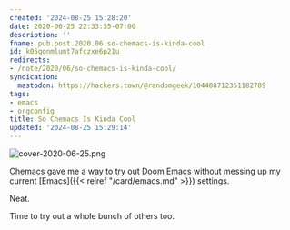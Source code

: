 ```yaml
---
created: '2024-08-25 15:28:20'
date: 2020-06-25 22:33:35-07:00
description: ''
fname: pub.post.2020.06.so-chemacs-is-kinda-cool
id: k05qonmlumt7afczxe6p21u
redirects:
- /note/2020/06/so-chemacs-is-kinda-cool/
syndication:
  mastodon: https://hackers.town/@randomgeek/104408712351182709
tags:
- emacs
- orgconfig
title: So Chemacs Is Kinda Cool
updated: '2024-08-25 15:29:14'
---
```


![cover-2020-06-25.png](assets/img/2020/cover-2020-06-25.png)

[Chemacs](https://github.com/plexus/chemacs) gave me a way to try out [Doom Emacs](https://github.com/hlissner/doom-emacs) without messing up my current [Emacs]({{< relref "/card/emacs.md" >}}) settings.

Neat.

Time to try out a whole bunch of others too.